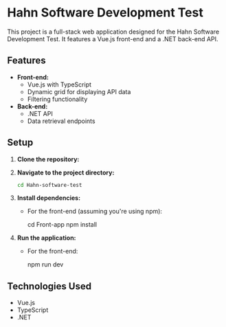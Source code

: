 # Hahn Software Development Test

This project is a full-stack web application designed for the Hahn Software Development Test. It features a Vue.js front-end and a .NET back-end API.

## Features

* **Front-end:**
    * Vue.js with TypeScript
    * Dynamic grid for displaying API data
    * Filtering functionality
* **Back-end:**
    * .NET API
    * Data retrieval endpoints

## Setup

1.  **Clone the repository:**

2.  **Navigate to the project directory:**
    ```bash
    cd Hahn-software-test
    ```
3.  **Install dependencies:**
    * For the front-end (assuming you're using npm):
       
        cd Front-app
        npm install        
   
4.  **Run the application:**
    * For the front-end:
       
         npm run dev       


## Technologies Used

* Vue.js
* TypeScript
* .NET
